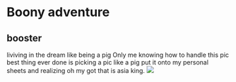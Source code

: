 # Boony adventure
## booster
liviving in the dream like being a pig
Only me knowing how to handle this pic
best thing ever done is picking a pic like a pig
put it onto my personal sheets and realizing oh my got that is asia king.
![](https://i.imgur.com/vHYLTOS.jpg)
